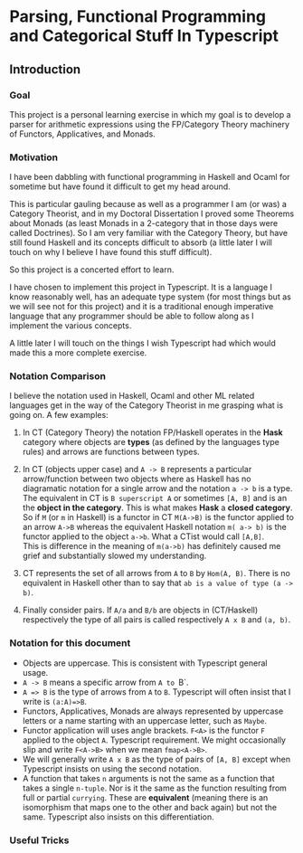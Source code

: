 # Parsing, Functional Programming and Categorical Stuff In Typescript

## Introduction
### Goal
This project is a personal learning exercise in which my goal is to develop a parser for arithmetic expressions
using the FP/Category Theory machinery of Functors, Applicatives, and Monads.

### Motivation

I have been dabbling with functional programming in Haskell and Ocaml for sometime but have found
it difficult to get my head around. 

This is particular gauling because as well as a programmer I am (or was) a Category Theorist,
and in my Doctoral Dissertation I proved some Theorems about Monads (as least Monads in a 2-category
that in those days were called Doctrines). So I am very familiar with the Category Theory, but have
still found Haskell and its concepts difficult to absorb (a little later I will touch on why I believe I
have found this stuff difficult).

So this project is a concerted effort to learn.

I have chosen to implement this project in Typescript. It is a language I know reasonably well,
has an adequate type system (for most things but as we will see not for this project)
and it is a traditional enough imperative language that any programmer should be able to follow
along as I implement the various concepts. 

A little later I will touch on the things I wish
Typescript had which would made this a more complete exercise.

### Notation Comparison

I believe the notation used in Haskell, Ocaml and other ML related languages get in the way
of the Category Theorist in me grasping what is going on. A few examples:

1. In CT (Category Theory) the notation 
FP/Haskell operates in the __Hask__ category where objects are __types__ (as defined by the languages type rules) and arrows are functions between types. 

2. In CT (objects upper case) and `A -> B` represents a particular arrow/function between two objects where as Haskell 
has no diagramatic notation for a single arrow and the notation `a -> b` is a type. The
equivalent in CT is `B superscript A` or sometimes `[A, B]` and is an the __object in the category__. This is what makes __Hask__
a __closed category__. So if `M` (or `m` in Haskell) is a functor in CT `M(A->B)` is the functor applied to an arrow `A->B`
whereas the equivalent Haskell notation `m( a-> b)` is the functor applied to the object `a->b`. What a CTist would call `[A,B]`.  
This is difference in the meaning of `m(a->b)` has definitely caused me grief and substantially slowed my understanding.

3. CT represents the set of all arrows from `A` to `B` by `Hom(A, B)`. There is no equivalent in Haskell other than to say
that `ab is a value of type (a -> b)`.

4. Finally consider pairs. If `A/a` and `B/b` are objects in (CT/Haskell) respectively the type of all pairs is called 
respectively `A x B` and `(a, b)`.

### Notation for this document
  
- Objects are uppercase. This is consistent with Typescript general usage.
- `A -> B` means a specific arrow from `A to `B`. 
- `A => B` is the type of arrows from `A` to `B`. Typescript will often insist that I write is `(a:A)=>B`.
- Functors, Applicatives, Monads are always represented by uppercase letters or a name starting with an uppercase letter, such as `Maybe`.
- Functor application will uses angle brackets. `F<A>` is the functor `F` applied to the object `A`. Typescript requirement.
We might occasionally slip and write `F<A->B>` when we mean `fmap<A->B>`.
- We will generally write `A x B` as the type of pairs of `[A, B]` except when Typescript insists on using the second notation.
- A function that takes `n` arguments is not the same as a function that takes a single `n-tuple`. Nor is it the same as the function 
resulting from full or partial `currying`. These are __equivalent__ (meaning there is an isomorphism that maps one to the other 
and back again) but not the same. Typescript also insists on this differentiation. 

### Useful Tricks



